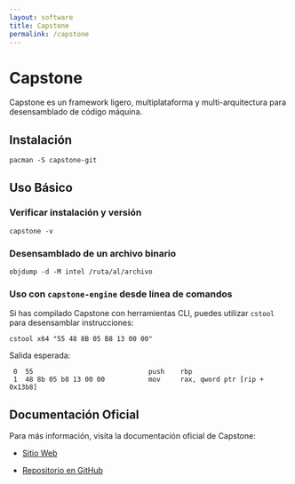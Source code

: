 ```yaml
---
layout: software
title: Capstone
permalink: /capstone
---
```


# Capstone

Capstone es un framework ligero, multiplataforma y multi-arquitectura para desensamblado de código máquina.

## Instalación


```
pacman -S capstone-git
```


## Uso Básico

### Verificar instalación y versión

```
capstone -v
```

### Desensamblado de un archivo binario

```
objdump -d -M intel /ruta/al/archivo
```

### Uso con `capstone-engine` desde línea de comandos

Si has compilado Capstone con herramientas CLI, puedes utilizar `cstool` para desensamblar instrucciones:

```
cstool x64 "55 48 8B 05 B8 13 00 00"
```

Salida esperada:

```
 0  55                             push    rbp
 1  48 8b 05 b8 13 00 00           mov     rax, qword ptr [rip + 0x13b8]
```

## Documentación Oficial

Para más información, visita la documentación oficial de Capstone:

- [Sitio Web](http://www.capstone-engine.org/)
    
- [Repositorio en GitHub](https://github.com/aquynh/capstone)